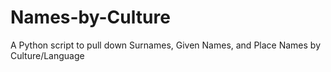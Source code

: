 # Names-by-Culture
A Python script to pull down Surnames, Given Names, and Place Names by Culture/Language

